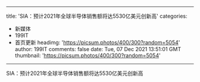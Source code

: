 
---
title: 'SIA：预计2021年全球半导体销售额将达5530亿美元创新高'
categories: 
 - 新媒体
 - 199IT
 - 首页更新
headimg: 'https://picsum.photos/400/300?random=5054'
author: 199IT
comments: false
date: Tue, 07 Dec 2021 13:51:01 GMT
thumbnail: 'https://picsum.photos/400/300?random=5054'
---

<div>   
SIA：预计2021年全球半导体销售额将达5530亿美元创新高  
</div>
            